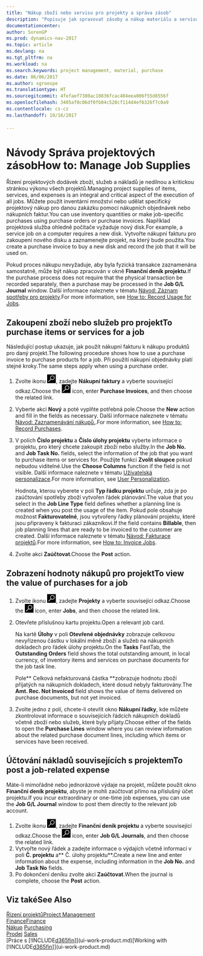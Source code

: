 ```yaml
---
title: "Nákup zboží nebo servisu pro projekty a správa zásob"
description: "Popisuje jak spravovat zásoby a nákup materiálu a servisu pro projekty."
documentationcenter: 
author: SorenGP
ms.prod: dynamics-nav-2017
ms.topic: article
ms.devlang: na
ms.tgt_pltfrm: na
ms.workload: na
ms.search.keywords: project management, material, purchase
ms.date: 06/06/2017
ms.author: sgroespe
ms.translationtype: HT
ms.sourcegitcommit: 4fefaef7380ac10836fcac404eea006f55d8556f
ms.openlocfilehash: 3405af0c06df0fb04c528cf114d4ef6326f7c0a9
ms.contentlocale: cs-cz
ms.lasthandoff: 10/16/2017

---
```

# <a name="how-to-manage-job-supplies"></a><span data-ttu-id="9efc1-103">Návody Správa projektových zásob</span><span class="sxs-lookup"><span data-stu-id="9efc1-103">How to: Manage Job Supplies</span></span>
<span data-ttu-id="9efc1-104">Řízení projektových dodávek zboží, služeb a nákladů je nedílnou a kritickou stránkou výkonu všech projektů.</span><span class="sxs-lookup"><span data-stu-id="9efc1-104">Managing project supplies of items, services, and expenses is an integral and critical aspect of the execution of all jobs.</span></span> <span data-ttu-id="9efc1-105">Můžete použít inventární množství nebo udělat specifický projektový nákup pro danou zakázku pomocí nákupních objednávek nebo nákupních faktur.</span><span class="sxs-lookup"><span data-stu-id="9efc1-105">You can use inventory quantities or make job-specific purchases using purchase orders or purchase invoices.</span></span> <span data-ttu-id="9efc1-106">Například projektová služba ohledně počítače vyžaduje nový disk.</span><span class="sxs-lookup"><span data-stu-id="9efc1-106">For example, a service job on a computer requires a new disk.</span></span> <span data-ttu-id="9efc1-107">Vytvořte nákupní fakturu pro zakoupení nového disku a zaznamenejte projekt, na který bude použita.</span><span class="sxs-lookup"><span data-stu-id="9efc1-107">You create a purchase invoice to buy a new disk and record the job that it will be used on.</span></span>

<span data-ttu-id="9efc1-108">Pokud proces nákupu nevyžaduje, aby byla fyzická transakce zaznamenána samostatně, může být nákup zpracován v okně **Finanční deník projektu**.</span><span class="sxs-lookup"><span data-stu-id="9efc1-108">If the purchase process does not require that the physical transaction be recorded separately, then a purchase may be processed in the **Job G/L Journal** window.</span></span> <span data-ttu-id="9efc1-109">Další informace naleznete v tématu [Návod: Záznam spotřeby pro projekty](projects-how-record-job-usage.md).</span><span class="sxs-lookup"><span data-stu-id="9efc1-109">For more information, see [How to: Record Usage for Jobs](projects-how-record-job-usage.md).</span></span>

## <a name="to-purchase-items-or-services-for-a-job"></a><span data-ttu-id="9efc1-110">Zakoupení zboží nebo služeb pro projekt</span><span class="sxs-lookup"><span data-stu-id="9efc1-110">To purchase items or services for a job</span></span>
<span data-ttu-id="9efc1-111">Následující postup ukazuje, jak použít nákupní fakturu k nákupu produktů pro daný projekt.</span><span class="sxs-lookup"><span data-stu-id="9efc1-111">The following procedure shows how to use a purchase invoice to purchase products for a job.</span></span> <span data-ttu-id="9efc1-112">Při použití nákupní objednávky platí stejné kroky.</span><span class="sxs-lookup"><span data-stu-id="9efc1-112">The same steps apply when using a purchase order.</span></span>  

1. <span data-ttu-id="9efc1-113">Zvolte ikonu ![Vyhledat stránku nebo sestavu](media/ui-search/search_small.png "Ikona Vyhledat stránku nebo sestavu"), zadejte **Nákupní faktury** a vyberte související odkaz.</span><span class="sxs-lookup"><span data-stu-id="9efc1-113">Choose the ![Search for Page or Report](media/ui-search/search_small.png "Search for Page or Report icon") icon, enter **Purchase Invoices**, and then choose the related link.</span></span>  
2. <span data-ttu-id="9efc1-114">Vyberte akci **Nový** a poté vyplňte potřebná pole.</span><span class="sxs-lookup"><span data-stu-id="9efc1-114">Choose the **New** action and fill in the fields as necessary.</span></span> <span data-ttu-id="9efc1-115">Další informace naleznete v tématu [Návod: Zaznamenávání nákupů.](purchasing-how-record-purchases.md).</span><span class="sxs-lookup"><span data-stu-id="9efc1-115">For more information, see [How to: Record Purchases](purchasing-how-record-purchases.md).</span></span>
3. <span data-ttu-id="9efc1-116">V polích **Číslo projektu** a **Číslo úlohy projektu** vyberte informace o projektu, pro který chcete zakoupit zboží nebo služby.</span><span class="sxs-lookup"><span data-stu-id="9efc1-116">In the **Job No.** and **Job Task No.** fields, select the information of the job that you want to purchase items or services for.</span></span> <span data-ttu-id="9efc1-117">Použijte funkci **Zvolit sloupce** pokud nebudou viditelné.</span><span class="sxs-lookup"><span data-stu-id="9efc1-117">Use the **Choose Columns** function if the field is not visible.</span></span> <span data-ttu-id="9efc1-118">Další informace naleznete v tématu [Uživatelská personalizace](ui-user-personalization.md).</span><span class="sxs-lookup"><span data-stu-id="9efc1-118">For more information, see [User Personalization](ui-user-personalization.md).</span></span>

    <span data-ttu-id="9efc1-119">Hodnota, kterou vyberete v poli **Typ řádku projektu** určuje, zda je po zaúčtování spotřeby zboží vytvořen řádek plánování.</span><span class="sxs-lookup"><span data-stu-id="9efc1-119">The value that you select in the **Job Line Type** field defines whether a planning line is created when you post the usage of the item.</span></span> <span data-ttu-id="9efc1-120">Pokud pole obsahuje možnost **Fakturovatelné**, jsou vytvořeny řádky plánování projektu, které jsou připraveny k fakturaci zákazníkovi.</span><span class="sxs-lookup"><span data-stu-id="9efc1-120">If the field contains **Billable**, then job planning lines that are ready to be invoiced to the customer are created.</span></span> <span data-ttu-id="9efc1-121">Další informace naleznete v tématu [Návod: Fakturace projektů](projects-how-invoice-jobs.md).</span><span class="sxs-lookup"><span data-stu-id="9efc1-121">For more information, see [How to: Invoice Jobs](projects-how-invoice-jobs.md).</span></span>
4. <span data-ttu-id="9efc1-122">Zvolte akci **Zaúčtovat**.</span><span class="sxs-lookup"><span data-stu-id="9efc1-122">Choose the **Post** action.</span></span>

## <a name="to-view-the-value-of-purchases-for-a-job"></a><span data-ttu-id="9efc1-123">Zobrazení hodnoty nákupů pro projekt</span><span class="sxs-lookup"><span data-stu-id="9efc1-123">To view the value of purchases for a job</span></span>
1. <span data-ttu-id="9efc1-124">Zvolte ikonu ![Vyhledat stránku nebo sestavu](media/ui-search/search_small.png "Ikona Vyhledat stránku nebo sestavu"), zadejte **Projekty** a vyberte související odkaz.</span><span class="sxs-lookup"><span data-stu-id="9efc1-124">Choose the ![Search for Page or Report](media/ui-search/search_small.png "Search for Page or Report icon") icon, enter **Jobs**, and then choose the related link.</span></span>
2. <span data-ttu-id="9efc1-125">Otevřete příslušnou kartu projektu.</span><span class="sxs-lookup"><span data-stu-id="9efc1-125">Open a relevant job card.</span></span>

    <span data-ttu-id="9efc1-126">Na kartě **Úlohy** v poli **Otevřené objednávky** zobrazuje celkovou nevyřízenou částku v lokální měně zboží a služeb na nákupních dokladech pro řádek úlohy projektu.</span><span class="sxs-lookup"><span data-stu-id="9efc1-126">On the **Tasks** FastTab, the **Outstanding Orders** field shows the total outstanding amount, in local currency, of inventory items and services on purchase documents for the job task line.</span></span>  

    <span data-ttu-id="9efc1-127">Pole** Celková nefakturovaná částka **zobrazuje hodnotu zboží přijatých na nákupních dokladech, které dosud nebyly fakturovány.</span><span class="sxs-lookup"><span data-stu-id="9efc1-127">The **Amt. Rec. Not Invoiced** field shows the value of items delivered on purchase documents, but not yet invoiced.</span></span>  
3. <span data-ttu-id="9efc1-128">Zvolte jedno z polí, chcete-li otevřít okno **Nákupní řádky**, kde můžete zkontrolovat informace o souvisejících řádcích nákupních dokladů včetně zboží nebo služeb, které byly přijaty.</span><span class="sxs-lookup"><span data-stu-id="9efc1-128">Choose either of the fields to open the **Purchase Lines** window where you can review information about the related purchase document lines, including which items or services have been received.</span></span>

## <a name="to-post-a-job-related-expense"></a><span data-ttu-id="9efc1-129">Účtování nákladů souvisejících s projektem</span><span class="sxs-lookup"><span data-stu-id="9efc1-129">To post a job-related expense</span></span>
<span data-ttu-id="9efc1-130">Máte-li mimořádné nebo jednorázové výdaje na projekt, můžete použít okno **Finanční deník projektu**, abyste je mohli zaúčtovat přímo na příslušný účet projektu.</span><span class="sxs-lookup"><span data-stu-id="9efc1-130">If you incur extraordinary or one-time job expenses, you can use the **Job G/L Journal** window to post them directly to the relevant job account.</span></span>

1. <span data-ttu-id="9efc1-131">Zvolte ikonu ![Vyhledat stránku nebo sestavu](media/ui-search/search_small.png "Ikona Vyhledat stránku nebo sestavu"), zadejte **Finanční deník projektu** a vyberte související odkaz.</span><span class="sxs-lookup"><span data-stu-id="9efc1-131">Choose the ![Search for Page or Report](media/ui-search/search_small.png "Search for Page or Report icon") icon, enter **Job G/L Journals**, and then choose the related link.</span></span>  
2. <span data-ttu-id="9efc1-132">Vytvořte nový řádek a zadejte informace o výdajích včetně informací v poli **Č. projektu** a** Č. úlohy projektu**.</span><span class="sxs-lookup"><span data-stu-id="9efc1-132">Create a new line and enter information about the expense, including information in the **Job No.** and **Job Task No** fields.</span></span>  
3. <span data-ttu-id="9efc1-133">Po dokončení deníku zvolte akci **Zaúčtovat**.</span><span class="sxs-lookup"><span data-stu-id="9efc1-133">When the journal is complete, choose the **Post** action.</span></span>

## <a name="see-also"></a><span data-ttu-id="9efc1-134">Viz také</span><span class="sxs-lookup"><span data-stu-id="9efc1-134">See Also</span></span>
[<span data-ttu-id="9efc1-135">Řízení projektů</span><span class="sxs-lookup"><span data-stu-id="9efc1-135">Project Management</span></span>](projects-manage-projects.md)  
[<span data-ttu-id="9efc1-136">Finance</span><span class="sxs-lookup"><span data-stu-id="9efc1-136">Finance</span></span>](finance.md)  
<span data-ttu-id="9efc1-137">[Nákup](purchasing-manage-purchasing.md)       </span><span class="sxs-lookup"><span data-stu-id="9efc1-137">[Purchasing](purchasing-manage-purchasing.md)       </span></span>  
<span data-ttu-id="9efc1-138">[Prodej](sales-manage-sales.md)    </span><span class="sxs-lookup"><span data-stu-id="9efc1-138">[Sales](sales-manage-sales.md)    </span></span>  
<span data-ttu-id="9efc1-139">[Práce s [!INCLUDE[d365fin](includes/d365fin_md.md)]](ui-work-product.md)</span><span class="sxs-lookup"><span data-stu-id="9efc1-139">[Working with [!INCLUDE[d365fin](includes/d365fin_md.md)]](ui-work-product.md)</span></span>  

